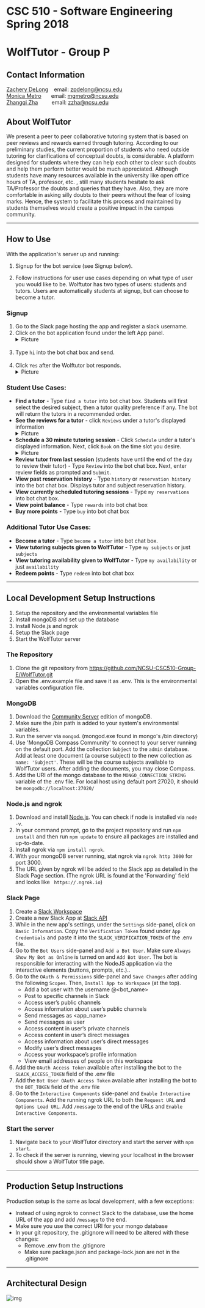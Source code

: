 # CSC 510 - Software Engineering Spring 2018

# WolfTutor - Group P

## Contact Information

[Zachery DeLong](https://github.com/zacherypd)  &ensp; email:  zpdelong@ncsu.edu <br>
[Monica Metro](https://github.com/mgmetro4) &ensp; &ensp; email:  mgmetro@ncsu.edu <br>
[Zhangqi Zha](https://github.com/zhazhangqi)   &ensp;&ensp;&ensp;&ensp; email: zzha@ncsu.edu

## About WolfTutor
We present a peer to peer collaborative tutoring system that is based on peer reviews and rewards earned through tutoring. According to our preliminary studies, the current proportion of students who need outside tutoring for clarifications of conceptual doubts, is considerable. A platform designed for students where they can help each other to clear such doubts and help them perform better would be much appreciated. Although students have many resources available in the university like open office hours of TA, professor, etc. , still many students hesitate to ask TA/Professor the doubts and queries that they have. Also, they are more comfortable in asking silly doubts to their peers without the fear of losing marks. Hence, the system to facilitate this process and maintained by students themselves would create a positive impact in the campus community.

------------------------------------------------------------------------------------------------------------------------------------

## How to Use
With the application's server up and running:

1. Signup for the bot service (see Signup below).

2. Follow instructions for user use cases depending on what type of user you would like to be. Wolftutor has two types of users: students and tutors. Users are automatically students at signup, but can choose to become a tutor.

 ### Signup
 
<ol>
  <li> Go to the Slack page hosting the app and register a slack username.</li>  

  <li> Click on the bot application found under the left App panel.
    <details><summary>Picture</summary><center>![img]()</center></details>
  </li><br>

  <li> Type <code>hi</code> into the bot chat box and send.</li><br>

  <li> Click <code>Yes</code> after the Wolftutor bot responds.
    <details><summary>Picture</summary><center>![img]()</center></details>
  </li>
</ol>

 ### Student Use Cases:
 
<ul>
  <li> <b>Find a tutor</b> - Type <code>find a tutor</code> into bot chat box. Students will first select the desired subject, then a tutor quality preference if any. The bot will return the tutors in a recommended order. </li>

  <li> <b>See the reviews for a tutor</b> - click <code>Reviews</code> under a tutor's displayed information
    <details><summary>Picture</summary><center>![img]()</center></details>
  </li>

  <li> <b>Schedule a 30 minute tutoring session</b> - Click <code>Schedule</code> under a tutor's displayed information. Next, click <code>Book</code> on the time slot you desire.
    <details><summary>Picture</summary><center>![img]()</center></details>
  </li>

  <li> <b>Review tutor from last session</b> (students have until the end of the day to review their tutor) - Type <code>Review</code> into the bot chat box. Next, enter review fields as prompted and <code>Submit</code>. </li>

  <li> <b>View past reservation history</b> - Type <code>history</code> or <code>reservation history</code> into the bot chat box. Displays tutor and subject reservation history. </li>

  <li> <b>View currently scheduled tutoring sessions</b> - Type <code>my reservations</code> into bot chat box. </li>

  <li> <b>View point balance</b> - Type <code>rewards</code> into bot chat box</li>
  
  <li> <b>Buy more points</b> - Type <code>buy</code> into bot chat box</li>   


</ul>

### Additional Tutor Use Cases:
<ul>
  <li> <b>Become a tutor</b> - Type <code>become a tutor</code> into bot chat box. </li>
  <li> <b>View tutoring subjects given to WolfTutor</b> - Type <code>my subjects</code> or just <code>subjects</code></li>
  <li> <b>View tutoring availability given to WolfTutor</b> - Type <code>my availability</code> or just <code>availability</code></li>
  <li> <b>Redeem points</b> - Type <code>redeem</code> into bot chat box</li>   
</ul>

------------------------------------------------------------------------------------------------------------------------------------

## Local Development Setup Instructions
1. Setup the repository and the environmental variables file
2. Install mongoDB and set up the database
3. Install Node.js and ngrok
2. Setup the Slack page
6. Start the WolfTutor server

### The Repository
1. Clone the git repository from https://github.com/NCSU-CSC510-Group-E/WolfTutor.git 
2. Open the .env.example file and save it as .env. This is the environmental variables configuration file.

### MongoDB
1. Download the [Community Server](https://www.mongodb.com/download-center#community) edition of mongoDB.
2. Make sure the /bin path is added to your system's environmental variables.
3. Run the server via `mongod`. (mongod.exe found in mongo's /bin directory)
4. Use 'MongoDB Compass Community' to connect to your server running on the default port. Add the collection `Subject` to the `admin` database. Add at least one document (a course subject) to the new collection as `name: 'Subject'`. These will be the course subjects available to WolfTutor users. After adding the documents, you may close Compass.
5. Add the URI of the mongo database to the <code>MONGO_CONNECTION_STRING</code> variable of the .env file. For local host using default port 27020, it should be <code>mongodb://localhost:27020/<database name></code>

### Node.js and ngrok
1. Download and install [Node.js](https://nodejs.org/en/download/). You can check if node is installed via `node -v`.
2. In your command prompt, go to the project repository and run `npm install` and then run `npm update` to ensure all packages are installed and up-to-date.
3. Install ngrok via `npm install ngrok`. 
4. With your mongoDB server running, stat ngrok via `ngrok http 3000` for port 3000.
5. The URL given by ngrok will be added to the Slack app as detailed in the Slack Page section.  (The ngrok URL is found at the 'Forwarding' field and looks like <code> https://<characters>.ngrok.io</code>)

### Slack Page
1. Create a [Slack Workspace](https://slack.com/create#email)
2. Create a new Slack App at [Slack API](https://api.slack.com/apps)
3. While in the new app's settings, under the `Settings` side-panel, click on `Basic Information`. Copy the `Verification Token` found under `App Credentials` and paste it into the `SLACK_VERIFICATION_TOKEN` of the .env file.
4. Go to the `Bot Users` side-panel and `Add a Bot User`. Make sure `Always Show My Bot as Online` is turned on and `Add Bot User`. The bot is responsible for interacting with the NodeJS application via the interactive elements (buttons, prompts, etc.)..
5. Go to the `OAuth & Permissions` side-panel and `Save Changes` after adding the following `Scopes`. Then, `Install App to Workspace` (at the top).
     - Add a bot user with the username @<bot_name>
     - Post to specific channels in Slack
     - Access user’s public channels
     - Access information about user’s public channels
     - Send messages as <app_name>
     - Send messages as user
     - Access content in user’s private channels
     - Access content in user’s direct messages
     - Access information about user’s direct messages
     - Modify user’s direct messages
     - Access your workspace’s profile information
     - View email addresses of people on this workspace
6. Add the `OAuth Access Token` available after installing the bot to the `SLACK_ACCESS_TOKEN` field of the .env file
7. Add the `Bot User OAuth Access Token` available after installing the bot to the `BOT_TOKEN` field of the .env file
8. Go to the `Interactive Components` side-panel and `Enable Interactive Components`. Add the running ngrok URL to both the `Request URL` and `Options Load URL`. Add `/message` to the end of the URLs and `Enable Interactive Components`.
 
 ### Start the server
 1. Navigate back to your WolfTutor directory and start the server with `npm start`. 
 2. To check if the server is running, viewing your localhost in the browser should show a WolfTutor title page.
 
------------------------------------------------------------------------------------------------------------------------------------


## Production Setup Instructions
<p>Production setup is the same as local development, with a few exceptions:</p>
<ul>
 <li>Instead of using ngrok to connect Slack to the database, use the home URL of the app and add <code>/message</code> to the end.</li>
 <li>Make sure you use the correct URI for your mongo database</li>
 <li>In your git repository, the .gitignore will need to be altered with these changes:
 <ul>
  <li>Remove .env from the .gitignore</li>
  <li>Make sure package.json and package-lock.json are not in the .gitignore</li>
  </ul></li>
</ul>

------------------------------------------------------------------------------------------------------------------------------------

## Architectural Design

![img](https://github.com/rikenshah/WolfTutor/blob/master/Reports/pictures/Architecture_final.png)
